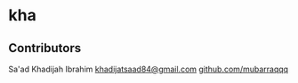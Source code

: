 # kha
## Contributors
Sa'ad Khadijah Ibrahim
khadijatsaad84@gmail.com
[github.com/mubarraqqq](https://github.com/mubarraqqq)
